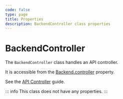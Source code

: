 ```yaml
---
code: false
type: page
title: Properties
description: BackendController class properties
---
```


# BackendController

<SinceBadge version="2.8.0" />
<CustomBadge type="error" text="Experimental: non-backward compatible changes or removal may occur in any future release."/>

The `BackendController` class handles an API controller.  

It is accessible from the [Backend.controller](/core/2/framework/classes/backend/properties#controller) property.

See the [API Controller](/core/2/guides/develop-on-kuzzle/api-controllers) guide.

::: info
This class does not have any properties.
:::
